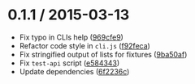 0.1.1 / 2015-03-13
==================

*   Fix typo in CLIs help ([969cfe9](https://github.com/wooorm/mdast-toc/commit/969cfe9))
*   Refactor code style in `cli.js` ([f92feca](https://github.com/wooorm/mdast-toc/commit/f92feca))
*   Fix stringified output of lists for fixtures ([9ba50af](https://github.com/wooorm/mdast-toc/commit/9ba50af))
*   Fix `test-api` script ([e584343](https://github.com/wooorm/mdast-toc/commit/e584343))
*   Update dependencies ([6f2236c](https://github.com/wooorm/mdast-toc/commit/6f2236c))
